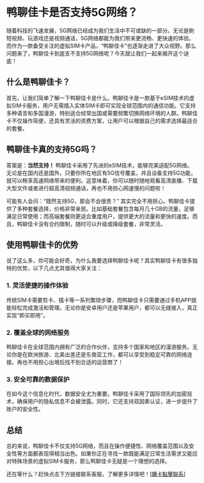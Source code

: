 # 鸭聊佳卡是否支持5G网络？

随着科技的飞速发展，5G网络已经成为我们生活中不可或缺的一部分。无论是刷短视频、玩游戏还是视频通话，5G网络都能为我们带来更流畅、更快速的体验。而作为一款备受关注的虚拟SIM卡产品，“鸭聊佳卡”也逐渐走进了大众视野。那么问题来了，鸭聊佳卡到底支不支持5G网络呢？今天就让我们一起来揭开这个谜底！

## 什么是鸭聊佳卡？

首先，让我们简单了解一下鸭聊佳卡是什么。鸭聊佳卡是一款基于eSIM技术的虚拟SIM卡服务，用户无需插入实体SIM卡即可实现全球范围内的通信功能。它支持多种语言和多国漫游，特别适合经常出国或需要频繁切换网络环境的人群。鸭聊佳卡不仅操作简便，还具有灵活的资费方案，让用户可以根据自己的需求选择最适合的套餐。

## 鸭聊佳卡真的支持5G吗？

答案是：**当然支持！** 鸭聊佳卡采用了先进的eSIM技术，能够完美适配5G网络。无论是在国内还是国外，只要你所在地区有5G信号覆盖，并且设备支持5G功能，就可以畅享高速网络带来的便利。这意味着，你可以随时随地观看高清直播、下载大型文件或者进行超高清视频通话，再也不用担心网速慢的问题啦！

可能有人会问：“既然支持5G，那会不会很贵？” 其实完全不用担心。鸭聊佳卡提供了多种套餐选择，价格非常亲民。比如基础套餐包含每月几十GB的流量，足够满足日常使用；而高端套餐则更适合重度用户，提供更大的流量和更快的速度。而且，鸭聊佳卡没有合约限制，随时可以升级或降级套餐，非常灵活。

## 使用鸭聊佳卡的优势

说了这么多，你可能会好奇，为什么我要选择鸭聊佳卡呢？其实鸭聊佳卡有很多独特的优势，以下几点尤其值得大家关注：

### 1. 灵活便捷的操作体验
传统SIM卡需要剪卡、插卡等一系列繁琐步骤，而鸭聊佳卡只需要通过手机APP就能轻松完成激活和管理。无论你是安卓用户还是苹果用户，都可以无缝接入，真正实现“即买即用”。

### 2. 覆盖全球的网络服务
鸭聊佳卡在全球范围内拥有广泛的合作伙伴，支持多个国家和地区的漫游服务。无论你是在欧洲旅游、北美出差还是东南亚工作，都可以享受到稳定可靠的网络连接。再也不用担心出境后找不到合适的运营商了！

### 3. 安全可靠的数据保护
在如今这个信息化时代，数据安全尤为重要。鸭聊佳卡采用了国际领先的加密技术，确保用户的隐私信息不会被泄露。同时，它还支持双因素认证，进一步提升了账户的安全性。

## 总结

总的来说，鸭聊佳卡不仅支持5G网络，而且在操作便捷性、网络覆盖范围以及安全性等方面都表现得相当出色。如果你正在寻找一款既能满足日常生活需求又能应对特殊场景的虚拟SIM卡服务，那么鸭聊佳卡无疑是一个理想的选择。

还在等什么？赶快点击下方链接联系客服，了解更多详情吧！[[購卡點擊聯系](https://t.me/s/esim1088)]